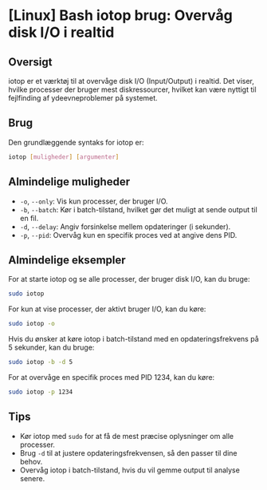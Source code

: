 # [Linux] Bash iotop brug: Overvåg disk I/O i realtid

## Oversigt
iotop er et værktøj til at overvåge disk I/O (Input/Output) i realtid. Det viser, hvilke processer der bruger mest diskressourcer, hvilket kan være nyttigt til fejlfinding af ydeevneproblemer på systemet.

## Brug
Den grundlæggende syntaks for iotop er:

```bash
iotop [muligheder] [argumenter]
```

## Almindelige muligheder
- `-o`, `--only`: Vis kun processer, der bruger I/O.
- `-b`, `--batch`: Kør i batch-tilstand, hvilket gør det muligt at sende output til en fil.
- `-d`, `--delay`: Angiv forsinkelse mellem opdateringer (i sekunder).
- `-p`, `--pid`: Overvåg kun en specifik proces ved at angive dens PID.

## Almindelige eksempler
For at starte iotop og se alle processer, der bruger disk I/O, kan du bruge:

```bash
sudo iotop
```

For kun at vise processer, der aktivt bruger I/O, kan du køre:

```bash
sudo iotop -o
```

Hvis du ønsker at køre iotop i batch-tilstand med en opdateringsfrekvens på 5 sekunder, kan du bruge:

```bash
sudo iotop -b -d 5
```

For at overvåge en specifik proces med PID 1234, kan du køre:

```bash
sudo iotop -p 1234
```

## Tips
- Kør iotop med `sudo` for at få de mest præcise oplysninger om alle processer.
- Brug `-d` til at justere opdateringsfrekvensen, så den passer til dine behov.
- Overvåg iotop i batch-tilstand, hvis du vil gemme output til analyse senere.
